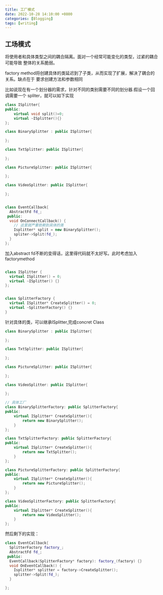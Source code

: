 ```yaml
---
title: 工厂模式
date: 2022-10-28 14:10:00 +0800
categories: [Blogging]
tags: [writing]
---
```


## 工场模式


将使用者和具体类型之间的耦合隔离。面对一个经常可能变化的类型，过紧的耦合可能导致
整体的关系脆弱。


factory method将创建具体的类延迟到了子类，从而实现了扩展，解决了耦合的关系。缺点在于
要求创建方法和参数相同

比如说现在有一个划分器的需求，针对不同的类别需要不同的划分器.假设一个回调需要一个
spliter，就可以如下实现

```cpp
class ISplitter{
public:
    virtual void split()=0;
    virtual ~ISplitter(){}
};

class BinarySplitter : public ISplitter{
    
};

class TxtSplitter: public ISplitter{
    
};

class PictureSplitter: public ISplitter{
    
};

class VideoSplitter: public ISplitter{
    
};


class EventCallback{
  AbstractFd fd_;
 public:
  void OnConnectCallback() {
    // 这里就严重依赖到具体的类
    Isplitter* split = new BinarySplitter();
    spliter->Split(fd_);    
  }
};
```

加入abstract fd不断的变得话，这里得代码就不太好写。此时考虑加入factorymethod


```cpp

class ISplitter {
  virtual ISplitter() = 0;
  virtual ~ISplitter() {}
};


class SplitterFactory {
  virtual ISplitter* CreateSplitter() = 0;
  virtual ~SplitterFactory() {}
}
```

针对具体的类，可以继承ISplitter,完成concret Class

```cpp
class BinarySplitter : public ISplitter{
    
};

class TxtSplitter: public ISplitter{
    
};

class PictureSplitter: public ISplitter{
    
};

class VideoSplitter: public ISplitter{
    
};

// 具体工厂
class BinarySplitterFactory: public SplitterFactory{
public:
    virtual ISplitter* CreateSplitter(){
        return new BinarySplitter();
    }
};

class TxtSplitterFactory: public SplitterFactory{
public:
    virtual ISplitter* CreateSplitter(){
        return new TxtSplitter();
    }
};

class PictureSplitterFactory: public SplitterFactory{
public:
    virtual ISplitter* CreateSplitter(){
        return new PictureSplitter();
    }
};

class VideoSplitterFactory: public SplitterFactory{
public:
    virtual ISplitter* CreateSplitter(){
        return new VideoSplitter();
    }
};


```

然后剩下的实现：

```cpp
class EventCallback{
  SplitterFactory factory_;
  AbstractFd fd_;
 public:
  EventCallback(SplitterFactory* factory): factory_(factory) {}
  void OnEventCallback() {
    Isplitter* splitter = factory->CreateSplitter();
    splitter->Split(fd_);
  }

};
```






